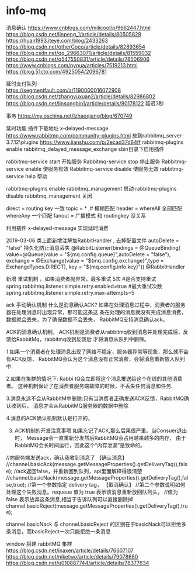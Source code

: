 # info-mq

消息确认 
https://www.cnblogs.com/milicool/p/9662447.html  
https://blog.csdn.net/linpeng_1/article/details/80505828  
https://huan1993.iteye.com/blog/2433263  
https://blog.csdn.net/otherCoco/article/details/82893654
https://blog.csdn.net/qq_29663071/article/details/81559032
https://blog.csdn.net/q547550831/article/details/78506906  
https://www.cnblogs.com/pypua/articles/7519213.html
https://blog.51cto.com/4925054/2096781  


延时支付队列   
https://segmentfault.com/a/1190000016072908  
https://blog.csdn.net/zhangyuxuan2/article/details/82986802  
https://blog.csdn.net/linsongbin1/article/details/80178122   延迟3秒 

事务 
https://my.oschina.net/lzhaoqiang/blog/670749


延时功能 插件下载地址 x-delayed-message
https://www.rabbitmq.com/community-plugins.html 放到rabbitmq_server-3.7.12\plugins
https://www.jianshu.com/p/2ecad37d64ff
rabbitmq-plugins enable rabbitmq_delayed_message_exchange   sbin目录下启用插件 

rabbitmq-service start 开始服务
Rabbitmq-service stop  停止服务
Rabbitmq-service enable 使服务有效
Rabbitmq-service disable 使服务无效
rabbitmq-service help 帮助


rabbitmq-plugins enable rabbitmq_management 启动
rabbitmq-plugins disable rabbitmq_management 关闭


direct = routing key 一致
topic = * ,# 模糊匹配
header = whereAll 全部匹配  whereAny 一个匹配
fanout = 广播模式 和 routingkey 没关系 


利用插件 x-delayed-message 实现延时消费

2019-03-06 
类上面新增注解加RabbitHandler ,  去掉配置文件  autoDelete = "false" 持久化防止消息丢失 
 @RabbitListener(bindings = @QueueBinding(
         value=@Queue(value = "${mq.config.queue}",autoDelete = "false"),
         exchange = @Exchange(value = "${mq.config.exchange}",type = ExchangeTypes.DIRECT),
         key = "${mq.config.info.key}"))
@RabbitHandler 

新增 重试机制 ，如果消费者抛异常，最多重试 5次 
#是否支持重试
spring.rabbitmq.listener.simple.retry.enabled=true
#最大重试次数
spring.rabbitmq.listener.simple.retry.max-attempts=5

ack 手动确认机制
什么是消息确认ACK?
如果在处理消息过程中，消费者的服务器在处理消息时出现异常，那可能这条这
条在处理的消息就没有完成消息消费，数据就会丢失，为了确保数据不会丢失，
RabbitMQ支持消息确认ack。

ACK的消息确认机制。
ACK机制是消费者从rabbitmq收到消息并处理完成后，反馈给RabbitMq，rabbitmq收到反馈后
才将消息从队列中删除。

1.如果一个消费者在处理消息出现了网络不稳定、服务器异常等现象，那么就不会有ACK反馈，
RabbitMQ会认为这个消息没有正常消费，会将消息重新放入队列中.

2.如果在集群的情况下: Rabbi tQ会立即将这个消息推送给这个在线的其他消费者。
这种机制保证了在消费者服务端故障的时候，不丢失任何消息和任务.

3.消息永远不会从RabbltM中删除:只有当消费者正确发送ACK反馈，RabbitMQ确认收到后，
消息才会从RabbitMQ服务器的数据中删除

4.消息的ACK确认机制默认是打开的。

3. ACK机制的开发注意事项
如果忘记了ACK,那么后果很严重。当Consuer退出时，
Message会一直重新分发然后RabbltMQ会占用越来越多的内存，
由于RabbitMQ会长时间运行，因此这个“内存泄漏”是致命的。



//向服务端发送ack，确认我收到消息了  【确认消息】
//channel.basicAck(message.getMessageProperties().getDeliveryTag(),false);
//ack返回false，并重新回到队列，api里面解释得很清楚
//channel.basicNack(message.getMessageProperties().getDeliveryTag(),false,true);
//第一个参数指定 delivery tag， 【取消确认】
//第二个参数说明如何处理这个失败消息。requeue 值为 true 表示该消息重新放回队列头，
//值为 false 表示放弃这条消息,相当于告诉队列可以直接删除掉
channel.basicReject(message.getMessageProperties().getDeliveryTag(),true);

channel.basicNack 与 channel.basicReject 的区别在于basicNack可以拒绝多条消息，而basicReject一次只能拒绝一条消息


window 搭建 rabbitMQ 集群
https://blog.csdn.net/inaxen/article/details/76607107   
https://blog.csdn.net/niketwo/article/details/79078680
https://blog.csdn.net/u010887744/article/details/78377634  